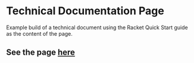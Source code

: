 # Technical Documentation Page

Example build of a technical document using the Racket Quick Start guide as the content of the page.


## See the page [here](https://tdrw27.github.io/technical-document/)

